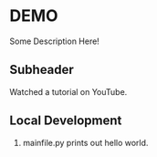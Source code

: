# DEMO

Some Description Here!

## Subheader

Watched a tutorial on YouTube.

## Local Development

1. mainfile.py prints out hello world.
